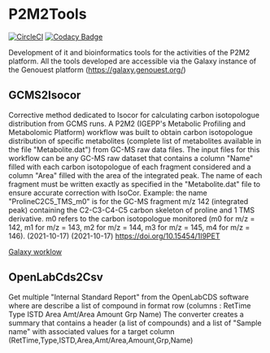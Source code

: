 # P2M2Tools

[![CircleCI](https://circleci.com/gh/p2m2/p2m2tools/tree/main.svg?style=svg)](https://circleci.com/gh/p2m2/p2m2tools/tree/main)
[![Codacy Badge](https://app.codacy.com/project/badge/Grade/9db61bd9732740c79a39de678c6e5246)](https://www.codacy.com/gh/p2m2/p2m2tools/dashboard?utm_source=github.com&amp;utm_medium=referral&amp;utm_content=p2m2/p2m2tools&amp;utm_campaign=Badge_Grade)

Development of it and bioinformatics tools for the activities of the P2M2 platform.
All the tools developed are accessible via the Galaxy instance of the Genouest platform (https://galaxy.genouest.org/)

## GCMS2Isocor

Corrective method dedicated to Isocor for calculating carbon isotopologue distribution from GCMS runs.
A P2M2 (IGEPP's Metabolic Profiling and Metabolomic Platform) workflow was built to obtain carbon isotopologue distribution of specific metabolites (complete list of metabolites available in the file "Metabolite.dat") from GC-MS raw data files. The input files for this workflow can be any GC-MS raw dataset that contains a column "Name" filled with each carbon isotopologue of each fragment considered and a column "Area" filled with the area of the integrated peak. The name of each fragment must be written exactly as specified in the "Metabolite.dat" file to ensure accurate correction with IsoCor. Example: the name "ProlineC2C5_TMS_m0" is for the GC-MS fragment m/z 142 (integrated peak) containing the C2-C3-C4-C5 carbon skeleton of proline and 1 TMS derivative. m0 refers to the carbon isotopologue monitored (m0 for m/z = 142, m1 for m/z = 143, m2 for m/z = 144, m3 for m/z = 145, m4 for m/z = 146). (2021-10-17) (2021-10-17)
https://doi.org/10.15454/1I9PET

[Galaxy worklow](https://galaxy.genouest.org/u/ofilangi-1/w/corrective-method-dedicated-to-isocor-for-calculating-carbon-isotopologue-distribution-from-gcms-runs-5)


## OpenLabCds2Csv

Get multiple "Internal Standard Report" from the OpenLabCDS software where are describe a list of compound in format row (columns : RetTime  Type  ISTD    Area     Amt/Area    Amount   Grp   Name)
The converter creates a summary that contains a header (a list of compounds) and a list of "Sample name" with associated values ​​for a target column (RetTime,Type,ISTD,Area,Amt/Area,Amount,Grp,Name)
    



